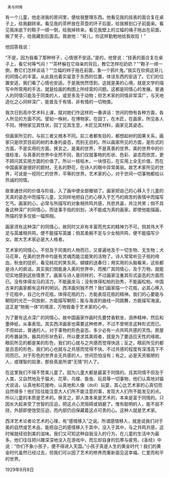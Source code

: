     美与同情 

   有一个儿童，他走进我的房间里，便给我整理东西。他看见我的挂表的面合复在桌子上，给我翻转来。看见我的茶杯放在茶壶的环子后面，给我移到口子前面来。看见我床底下的鞋子一顺一倒，给我掉转来。看见我壁上的立幅的绳子拖出在前面，搬了凳子，给我藏到后面去。我谢他：“哥儿，你这样勤勉地给我收拾！” 

   他回答我说： 

   “不是，因为我看了那种样子，心情很不安适。”是的，他曾说：“挂表的面合复在桌子上，看它何等气闷！”“茶杯躲在它母亲的背后，教它怎样吃奶奶？”“鞋子一顺一倒，教它们怎样谈话？”“立幅的辫子拖在前面，象一个鸦片鬼。”我实在钦佩这哥儿的同情心的丰富。从此我也着实留意于东西的位置，体谅东西的安适了。它们的位置安适，我们看了心情也安适。于是我恍然悟到，这就是美的心境，就是文学的描写中所常用的手法，就是绘画的构图上所经营的问题。这都是同情心的发展。普通人的同情只能及于同类的人，或至多及于动物；但艺术家的同情非常深广，与天地造化之心同样深广，能普及于有情、非有情的一切物类。 

   我次日到高中艺术科上课，就对她们作这样的一番讲话：世间的物有各种方面，各人所见的方面不同。譬如一株树，在博物家，在园丁，在木匠，在画家，所见各人不同。博物家见其性状，园丁见其生息，木匠见其材料，画家见其姿态。 

   但画家所见的，与前三者又根本不同。前三者都有目的，都想起树的因果关系，画家只是欣赏目前的树的本身的姿态，而别无目的。所以画家所见的方面，是形式的方面，不是实用的方面。换言之，是美的世界，不是真善的世界。美的世界中的价值标准，与真善的世界中全然不同，我们仅就事物的形状、色彩、姿态而欣赏，更不顾问其实用方面的价值了。所以一枝枯木，一块怪石，在实用上全无价值，而在中国画家是很好的题材。无名的野花，在诗人的眼中异常美丽。故艺术家所见的世界，可说是一视同仁的世界，平等的世界。艺术家的心，对于世间一切事物都给以热诚的同情。 

   故普通世间的价值与阶级，入了画中便全部撤销了。画家把自己的心移入于儿童的天真的姿态中而描写儿童，又同样地把自己的心移入于乞丐的病苦的表情中而描写乞丐。画家的心，必常与所描写的对象相共鸣共感，共悲共喜，共泣共笑；倘不具备这种深广的同情心，而徒事手指的刻划，决不能成为真的画家。即使他能描画，所描的至多仅抵一幅照相。 

   画家须有这种深广的同情心，故同时又非有丰富而充实的精神力不可。倘其伟大不足与英雄相共鸣，便不能描写英雄；倘其柔婉不足与少女相共鸣，便不能描写少女。故大艺术家必是大人格者。 

   艺术家的同情心，不但及于同类的人物而已，又普遍地及于一切生物、无生物；犬马花草，在美的世界中均是有灵魂而能泣能笑的活物了。诗人常常听见子规的啼血，秋虫的促织，看见桃花的笑东风，蝴蝶的送春归；用实用的头脑看来，这些都是诗人的疯话。其实我们倘能身入美的世界中，而推广其同情心，及于万物，就能切实地感到这些情景了。画家与诗人是同样的，不过画家注重其形式姿态的方面而已。没有体得龙马的活力，不能画龙马；没有体得松柏的劲秀，不能画松柏。中国古来的画家都有这样的明训。西洋画何独不然？我们画家描一个花瓶，必其心移入于花瓶中，自己化作花瓶，体得花瓶的力，方能表现花瓶的精神。我们的心要能与朝阳的光芒一同放射，方能描写朝阳；能与海波的曲线一同跳舞，方能描写海波。这正是“物我一体”的境涯，万物皆备于艺术家的心中。 

   为了要有这点深广的同情心，故中国画家作画时先要焚香默坐，涵养精神，然后和墨伸纸，从事表现。其实西洋画家也需要这种修养，不过不曾明言这种形式而已。不但如此，普通的人，对于事物的形色姿态，多少必有一点共鸣共感的天性。房屋的布置装饰，器具的形状色彩，所以要求其美观者，就是为了要适应天性的缘故。眼前所见的都是美的形色，我们的心就与之共感而觉得快适；反之，眼前所见的都是丑恶的形色，我们的心也就与之共感而觉得不快。不过共感的程度有深浅高下不同而已。对于形色的世界全无共感的人，世间恐怕没有；有之，必是天资极陋的人，或理智的奴隶，那些真是所谓“无情”的人了。 

   在这里我们不得不赞美儿童了。因为儿童大都是最富于同情的。且其同情不但及于人类，又自然地及于猫犬、花草、鸟蝶、鱼虫、玩具等一切事物，他们认真地对猫犬说话，认真地和花接吻，认真地和人像（doll）玩耍，其心比艺术家的心真切而自然得多！他们往往能注意大人们所不能注意的事，发现大人们所不能发见的点。所以儿童的本质是艺术的。换言之，即人类本来是艺术的，本来是富于同情的。只因长大起来受了世智的压迫，把这点心灵阻碍或销磨了。惟有聪明的人，能不屈不挠，外部即使饱受压迫，而内部仍旧保藏着这点可贵的心。这种人就是艺术家。 

   西洋艺术论者论艺术的心理，有“感情移入”之说。所谓感情移入，就是说我们对于美的自然或艺术品，能把自己的感情移入于其中，没入于其中，与之共鸣共感，这时候就经验到美的滋味。我们又可知这种自我没入的行为，在儿童的生活中为最多。他们往往把兴趣深深地没入在游戏中，而忘却自身的饥寒与疲劳。《圣经》中说：“你们不象小孩子，便不得进入天国。”小孩子真是人生的黄金时代！我们的黄金时代虽然已经过去，但我们可以因了艺术的修养而重新面见这幸福、仁爱而和平的世界。 

   1929年9月8日 


